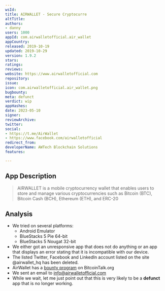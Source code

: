 ```yaml
---
wsId: 
title: AIRWALLET - Secure Cryptocurre
altTitle: 
authors:
- danny
users: 1000
appId: com.airwalletofficial.air_wallet
appCountry: 
released: 2019-10-19
updated: 2019-10-29
version: 1.9.2
stars: 
ratings: 
reviews: 
website: https://www.airwalletofficial.com
repository: 
issue: 
icon: com.airwalletofficial.air_wallet.png
bugbounty: 
meta: defunct
verdict: wip
appHashes: 
date: 2023-05-10
signer: 
reviewArchive: 
twitter: 
social:
- https://t.me/AirWallet
- https://www.facebook.com/airwalletofficial
redirect_from: 
developerName: AWTech Blockchain Solutions
features: 

---
```


## App Description 

> AIRWALLET is a mobile cryptocurrency wallet that enables users to store and manage various cryptocurrencies such as Bitcoin (BTC), Bitcoin Cash (BCH), Ethereum (ETH), and ERC-20

## Analysis 

- We tried on several platforms:
  - Android Emulator
  - BlueStacks 5 Pie 64-bit 
  - BlueStacks 5 Nougat 32-bit
- We either got an unresponsive app that does not do anything or an app that displays an error stating that it is incompatible with our device.
- The listed Twitter, Facebook and LinkedIn account listed on the site @airwallet_hq has been deleted. 
- AirWallet has a [bounty program](https://bitcointalk.org/index.php?topic=5074548.0) on BitcoinTalk.org
- We sent an email to info@airwalletofficial.com 
- While we wait, let me just point out that this is very likely to be a **defunct** app that is no longer working.


